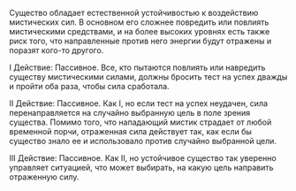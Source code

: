 Существо обладает естественной устойчивостью к воздействию мистических сил. В основном его сложнее повредить или повлиять мистическими средствами, и на более высоких уровнях есть также риск того, что направленные против него энергии будут отражены и поразят кого-то другого.

I Действие: Пассивное. Все, кто пытаются повлиять или навредить существу мистическими силами, должны бросить тест на успех дважды и пройти оба раза, чтобы сила сработала.

II Действие: Пассивное. Как I, но если тест на успех неудачен, сила перенаправляется на случайно выбранную цель в поле зрения существа. Помимо того, что нападающий мистик страдает от любой временной порчи, отраженная сила действует так, как если бы существо знало ее и использовало против случайно выбранной цели.

III Действие: Пассивное. Как II, но устойчивое существо так уверенно управляет ситуацией, что может выбирать, на какую цель направить отраженную силу.